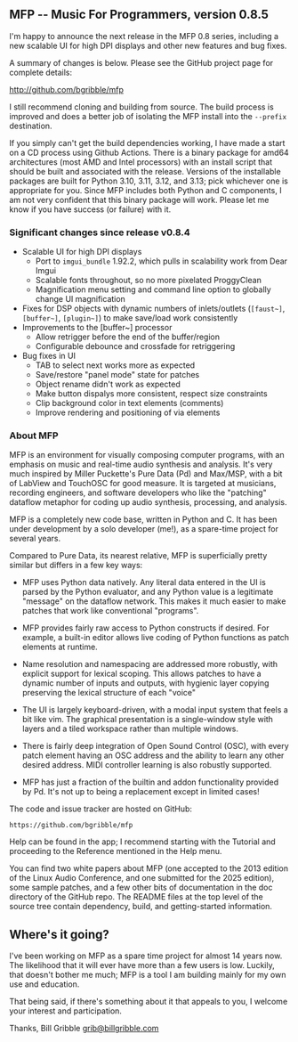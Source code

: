 ## MFP -- Music For Programmers, version 0.8.5

I'm happy to announce the next release in the MFP 0.8 series,
including a new scalable UI for high DPI displays and other new
features and bug fixes.

A summary of changes is below.  Please see the GitHub project page
for complete details:

  http://github.com/bgribble/mfp

I still recommend cloning and building from source. The build
process is improved and does a better job of isolating the MFP
install into the `--prefix` destination.

If you simply can't get the build dependencies working, I have
made a start on a CD process using Github Actions. There is a
binary package for amd64 architectures (most AMD and Intel
processors) with an install script that should be built and
associated with the release. Versions of the installable packages
are built for Python 3.10, 3.11, 3.12, and 3.13; pick whichever
one is appropriate for you. Since MFP includes both Python and C
components, I am not very confident that this binary package will
work. Please let me know if you have success (or failure) with
it.


### Significant changes since release v0.8.4

* Scalable UI for high DPI displays
    * Port to `imgui_bundle` 1.92.2, which pulls in scalability work
      from Dear Imgui
    * Scalable fonts throughout, so no more pixelated ProggyClean
    * Magnification menu setting and command line option to globally
      change UI magnification
* Fixes for DSP objects with dynamic numbers of inlets/outlets (`[faust~]`, 
  `[buffer~]`, `[plugin~]`) to make save/load work consistently
* Improvements to the [buffer~] processor
    * Allow retrigger before the end of the buffer/region
    * Configurable debounce and crossfade for retriggering
* Bug fixes in UI
    * TAB to select next works more as expected
    * Save/restore "panel mode" state for patches
    * Object rename didn't work as expected
    * Make button dispalys more consistent, respect size constraints
    * Clip background color in text elements (comments)
    * Improve rendering and positioning of via elements


### About MFP

MFP is an environment for visually composing computer programs,
with an emphasis on music and real-time audio synthesis and
analysis.  It's very much inspired by Miller Puckette's Pure Data
(Pd) and Max/MSP, with a bit of LabView and TouchOSC for good
measure.  It is targeted at musicians, recording engineers, and
software developers who like the "patching" dataflow metaphor for
coding up audio synthesis, processing, and analysis.

MFP is a completely new code base, written in Python and C. It
has been under development by a solo developer (me!), as a
spare-time project for several years.

Compared to Pure Data, its nearest relative, MFP is superficially
pretty similar but differs in a few key ways:

 * MFP uses Python data natively.  Any literal data entered in the
   UI is parsed by the Python evaluator, and any Python value is a
   legitimate "message" on the dataflow network. This makes it much
   easier to make patches that work like conventional "programs".

 * MFP provides fairly raw access to Python constructs if
   desired. For example, a built-in editor allows live coding of
   Python functions as patch elements at runtime.

 * Name resolution and namespacing are addressed more robustly,
   with explicit support for lexical scoping.  This allows patches
   to have a dynamic number of inputs and outputs, with hygienic
   layer copying preserving the lexical structure of each "voice"

 * The UI is largely keyboard-driven, with a modal input system
   that feels a bit like vim.  The graphical presentation is a
   single-window style with layers and a tiled workspace rather
   than multiple windows.

 * There is fairly deep integration of Open Sound Control (OSC), with
   every patch element having an OSC address and the ability to learn
   any other desired address.  MIDI controller learning is also robustly
   supported.

 * MFP has just a fraction of the builtin and addon functionality
   provided by Pd.  It's not up to being a replacement except in
   limited cases!

The code and issue tracker are hosted on GitHub:

    https://github.com/bgribble/mfp

Help can be found in the app; I recommend starting with the
Tutorial and proceeding to the Reference mentioned in the Help
menu.

You can find two white papers about MFP (one accepted to the 2013
edition of the Linux Audio Conference, and one submitted for the
2025 edition), some sample patches, and a few other bits of
documentation in the doc directory of the GitHub repo.  The
README files at the top level of the source tree contain
dependency, build, and getting-started information.

Where's it going?
----------------------------------------

I've been working on MFP as a spare time project for almost 14
years now.  The likelihood that it will ever have more than a few
users is low.  Luckily, that doesn't bother me much; MFP is a
tool I am building mainly for my own use and education.

That being said, if there's something about it that appeals to
you, I welcome your interest and participation.

Thanks,
Bill Gribble <grib@billgribble.com>



